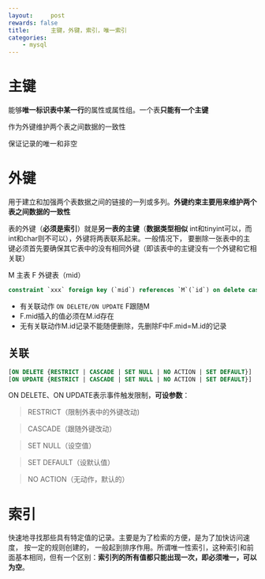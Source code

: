 ```yaml
---
layout:     post
rewards: false
title:      主键，外键，索引，唯一索引
categories:
    - mysql
---
```



# 主键
能够**唯一标识表中某一行**的属性或属性组。一个表**只能有一个主键**

作为外键维护两个表之间数据的一致性

保证记录的唯一和非空


# 外键
用于建立和加强两个表数据之间的链接的一列或多列。**外键约束主要用来维护两个表之间数据的一致性**

表的外键（**必须是索引**）就是**另一表的主键**（**数据类型相似** int和tinyint可以，而int和char则不可以），外键将两表联系起来。一般情况下，
要删除一张表中的主键必须首先要确保其它表中的没有相同外键（即该表中的主键没有一个外键和它相关联）

M 主表 F 外键表（mid）
```sql
constraint `xxx` foreign key (`mid`) references `M`(`id`) on delete cascade on update cascade;
```

- 有关联动作 `ON DELETE/ON UPDATE` F跟随M
- F.mid插入的值必须在M.id存在
- 无有关联动作M.id记录不能随便删除，先删除F中F.mid=M.id的记录

## 关联
```sql
[ON DELETE {RESTRICT | CASCADE | SET NULL | NO ACTION | SET DEFAULT}]
[ON UPDATE {RESTRICT | CASCADE | SET NULL | NO ACTION | SET DEFAULT}]
```

ON DELETE、ON UPDATE表示事件触发限制，**可设参数**：
>RESTRICT（限制外表中的外键改动)

>CASCADE（跟随外键改动）

>SET NULL（设空值）

>SET DEFAULT（设默认值）

>NO ACTION（无动作，默认的）


# 索引

快速地寻找那些具有特定值的记录。主要是为了检索的方便，是为了加快访问速度， 按一定的规则创建的，
一般起到排序作用。所谓唯一性索引，这种索引和前面基本相同，但有一个区别：**索引列的所有值都只能出现一次，即必须唯一，可以为空**。



